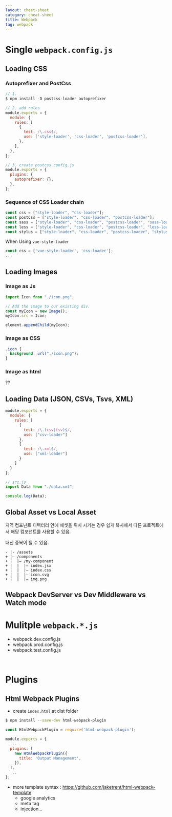 ```yaml
---
layout: cheet-sheet
category: cheat-sheet
title: Webpack
tag: webpack
---
```


# Single `webpack.config.js`

## Loading CSS

### Autoprefixer and PostCss

```js
// 1.
$ npm install -D postcss-loader autoprefixer

// 2. add rules
module.exports = {
  module: {
    rules: [
      {
        test: /\.css$/,
        use: ['style-loader', 'css-loader', 'postcss-loader'],
      },
    ],
  },
};

// 3. create postcss.config.js
module.exports = {
  plugins: {
    autoprefixer: {},
  },
};
```

### Sequence of CSS Loader chain

```js
const css = ["style-loader", "css-loader"];
const postCss = ["style-loader", "css-loader", "postcss-loader"];
const sass = ["style-loader", "css-loader", "postcss-loader", "sass-loader"];
const less = ["style-loader", "css-loader", "postcss-loader", "less-loader"];
const stylus = ["style-loader", "css-loader", "postcss-loader", "stylus-loader"];
```

When Using `vue-style-loader`

```js
const css = ['vue-style-loader', 'css-loader'];
...
```

## Loading Images

### Image as Js

```js
import Icon from "./icon.png";

// Add the image to our existing div.
const myIcon = new Image();
myIcon.src = Icon;

element.appendChild(myIcon);
```

### Image as CSS

```css
.icon {
  background: url("./icon.png");
}
```

### Image as html

??

## Loading Data (JSON, CSVs, Tsvs, XML)

```js
module.exports = {
  module: {
    rules: [
      {
        test: /\.(csv|tsv)$/,
        use: ["csv-loader"]
      },
      {
        test: /\.xml$/,
        use: ["xml-loader"]
      }
    ]
  }
};

// src.js
import Data from "./data.xml";

console.log(Data);
```

## Global Asset vs Local Asset

지역 컴포넌트 디렉터리 안에 에셋을 위치 시키는 경우 쉽게 복사해서 다른 프로젝트에서 해당 컴포넌트를 사용할 수 있음.

대신 중복이 될 수 있음.

```git
- |- /assets
+ |– /components
+ |  |– /my-component
+ |  |  |– index.jsx
+ |  |  |– index.css
+ |  |  |– icon.svg
+ |  |  |– img.png
```

## Webpack DevServer vs Dev Middleware vs Watch mode

# Mulitple `webpack.*.js`

- webpack.dev.config.js
- webpack.prod.config.js
- webpack.test.config.js

```

```

```

```

# Plugins

## Html Webpack Plugins

- create `index.html` at dist folder

```bash
$ npm install --save-dev html-webpack-plugin
```

```js
const HtmlWebpackPlugin = require('html-webpack-plugin');

module.exports = {
  ...
  plugins: [
    new HtmlWebpackPlugin({
      title: 'Output Management',
    }),
  ],
  ...
};
```

- more template syntax : https://github.com/jaketrent/html-webpack-template
  - google analytics
  - meta tag
  - injection...
